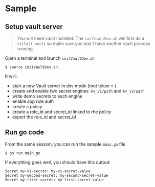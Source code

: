 # Sample

## Setup vault server

> You will need vault installed. The `initVaultDev.sh` will first do a `killall vault` so make sure you don't have another vault process running.

Open a terminal and launch `initVaultDev.sh`

```shell
$ source initVaultDev.sh
```

It will:

* start a new Vault server in dev mode (root token = )
* create and enable two secret engines: `kv_v1/path`  and `kv_v2/path`
* write demo secrets to each engine
* enable app role auth
* create a policy
* create a role_id and secret_id linked to rhe policy
* export the role_id and secret_id

## Run go code

From the same session, you can run the sample `main.go` file

```shell
$ go run main.go
```

If everything goes well, you should have this output:

```shell
Secret my-v1-secret: my-v1-secret-value
Secret my-second-secret: my-second-secret-value
Secret my-first-secret: my-first-secret-value
```